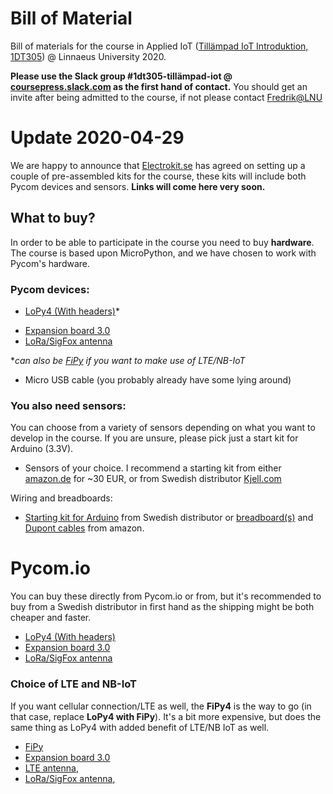 
# Bill of Material

Bill of materials for the course in Applied IoT ([Tillämpad IoT Introduktion, 1DT305](https://lnu.se/kurs/tillampad-internet-of-things-introduktion/distans-sommar/)) @ Linnaeus University 2020.

**Please use the Slack group #1dt305-tillämpad-iot @ [coursepress.slack.com](https://coursepress.slack.com) as the first hand of contact.**  You should get an invite after being admitted to the course, if not please contact [Fredrik@LNU](https://lnu.se/en/staff/fredrik.ahlgren/)


# Update 2020-04-29

We are happy to announce that [Electrokit.se](https://www.electrokit.com/) has agreed on setting up a couple of pre-assembled kits for the course, these kits will include both Pycom devices and sensors. **Links will come here very soon.**





## What to buy?

In order to be able to participate in the course you need to buy **hardware**. The course is based upon MicroPython, and we have chosen to work with Pycom's hardware.


### Pycom devices:

- [LoPy4 (With headers)](https://pycom.io/product/lopy4/)*
* [Expansion board 3.0](https://pycom.io/product/expansion-board-3-0/)
* [LoRa/SigFox antenna](https://pycom.io/product/lora-868mhz-915mhz-sigfox-antenna-kit/)

**can also be [FiPy](https://pycom.io/product/fipy/) if you want to make use of LTE/NB-IoT*

* Micro USB cable (you probably already have some lying around)

### You also need sensors:

You can choose from a variety of sensors depending on what you want to develop in the course. If you are unsure, please pick just a start kit for Arduino (3.3V).

- Sensors of your choice. I recommend a starting kit from either [amazon.de](https://www.amazon.de/Elegoo-aufger%C3%BCsteter-Sensormodul-Bausatz-Anleitung/dp/B01M30ZWQR/ref=sr_1_5?__mk_de_DE=%C3%85M%C3%85%C5%BD%C3%95%C3%91&keywords=sensor+kit+arduino&qid=1583957059&sr=8-5) for ~30 EUR, or from Swedish distributor [Kjell.com](https://www.kjell.com/se/produkter/el-verktyg/arduino/moduler/playknowlogy-stora-modul-paketet-for-arduino-p87291)

Wiring and breadboards:

- [Starting kit for Arduino](https://www.kjell.com/se/produkter/el-verktyg/arduino/arduino-kit/luxorparts-basic-start-kit-for-arduino-p90632) from Swedish distributor or [breadboard(s)](https://www.amazon.de/Elegoo-Breadboard-Solderless-Distribution-Verbindungsbl%C3%B6cke/dp/B01MCRZFE5/ref=sr_1_3?__mk_de_DE=%C3%85M%C3%85%C5%BD%C3%95%C3%91&crid=3L86WOJGVV8CB&keywords=breadboard&qid=1583957299&sprefix=breadboard%2Caps%2C282&sr=8-3) and [Dupont cables](https://www.amazon.de/Female-Female-Male-Female-Male-Male-Steckbr%C3%BCcken-Drahtbr%C3%BCcken-bunt/dp/B01EV70C78/ref=sr_1_3?__mk_de_DE=%C3%85M%C3%85%C5%BD%C3%95%C3%91&keywords=dupont+cable&qid=1584042669&sr=8-3) from amazon.




# Pycom.io

You can buy these directly from Pycom.io or from, but it's recommended to buy from a Swedish distributor in first hand as the shipping might be both cheaper and faster.

* [LoPy4 (With headers)](https://pycom.io/product/lopy4/)
* [Expansion board 3.0](https://pycom.io/product/expansion-board-3-0/)
* [LoRa/SigFox antenna](https://pycom.io/product/lora-868mhz-915mhz-sigfox-antenna-kit/)


### Choice of LTE and NB-IoT

If you want cellular connection/LTE as well, the **FiPy4** is the way to go (in that case, replace **LoPy4 with FiPy**). It's a bit more expensive, but does the same thing as LoPy4 with added benefit of LTE/NB IoT as well.

- [FiPy](https://pycom.io/product/fipy/) 
- [Expansion board 3.0](https://pycom.io/product/expansion-board-3-0/)
- [LTE antenna](https://pycom.io/product/lte-m-antenna-kit/), 
- [LoRa/SigFox antenna](https://pycom.io/product/lora-868mhz-915mhz-sigfox-antenna-kit/), 
